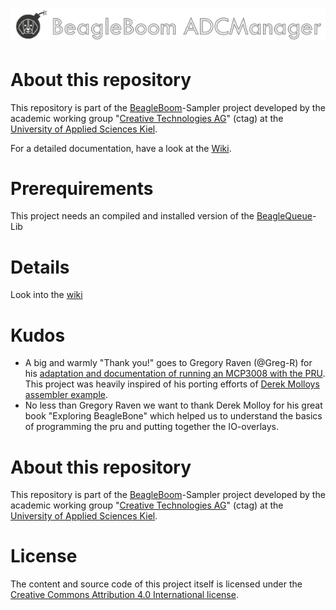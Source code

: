 # ![alt text](docs/adcmanager_logo.png "BeagleBoom ADCManager")
# About this repository
This repository is part of the [BeagleBoom](https://github.com/beagleboom)-Sampler project developed by the academic working group "[Creative Technologies AG](http://www.creative-technologies.de/)" (ctag) at the [University of Applied Sciences Kiel](https://www.fh-kiel.de/).

For a detailed documentation, have a look at the [Wiki](https://github.com/BeagleBoom/ADCManager/wiki).


# Prerequirements
This project needs an compiled and installed version of the [BeagleQueue](https://github.com/BeagleBoom/BeagleQueue)-Lib

# Details
Look into the [wiki](https://github.com/BeagleBoom/ADCManager/wiki)
# Kudos
- A big and warmly "Thank you!" goes to Gregory Raven (@Greg-R) for his [adaptation and documentation of running an MCP3008 with the PRU](https://github.com/Greg-R/pruadc1). This project was heavily inspired of his porting efforts of [Derek Molloys assembler example](http://exploringbeaglebone.com/chapter13/).
- No less than Gregory Raven we want to thank Derek Molloy for his great book "Exploring BeagleBone" which helped us to understand the basics of programming the pru and putting together the IO-overlays.

# About this repository
This repository is part of the [BeagleBoom](https://github.com/beagleboom)-Sampler project developed by the academic working group "[Creative Technologies AG](http://www.creative-technologies.de/)" (ctag) at the [University of Applied Sciences Kiel](https://www.fh-kiel.de/).

# License
The content and source code of this project itself is licensed under the [Creative Commons Attribution 4.0 International license](https://creativecommons.org/licenses/by/4.0/).
